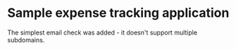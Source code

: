 # Sample expense tracking application

The simplest email check was added - it doesn't support multiple subdomains.
